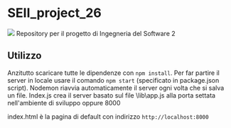 # SEII_project_26
![](https://travis-ci.com/robyconlay-uni/Photo-Amoenus.svg?token=fvKtL7ZqYB3fRRxzP5pT&branch=main)
Repository per il progetto di Ingegneria del Software 2

## Utilizzo 

Anzitutto scaricare tutte le dipendenze con `npm install`.
Per far partire il server in locale usare il comando `npm start` (specificato in package.json script). Nodemon riavvia automaticamente il server ogni volta che si salva un file. 
Index.js crea il server basato sul file \lib\app.js alla porta settata nell'ambiente di sviluppo oppure 8000

index.html è la pagina di default con indirizzo `http://localhost:8000` 
